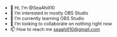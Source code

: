 - 👋 Hi, I’m @SeaAhill10
- 👀 I’m interested in mostly OBS Studio
- 🌱 I’m currently learning OBS Studio 
- 💞️ I’m looking to collaborate on nothing right now
- 📫 How to reach me seaahill10@gmail.com

<!---
SeaAhill10/SeaAhill10 is a ✨ special ✨ repository because its `README.md` (this file) appears on your GitHub profile.
You can click the Preview link to take a look at your changes.
--->
